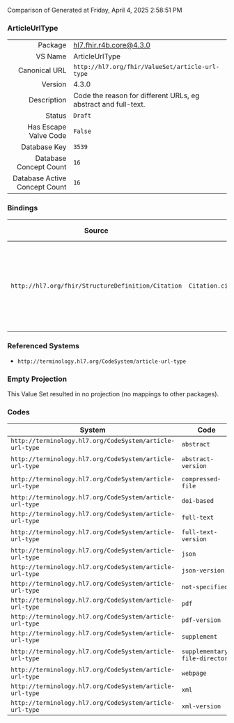 Comparison of 
Generated at Friday, April 4, 2025 2:58:51 PM

### ArticleUrlType

|      |     |
| ---: | --- |
| Package | hl7.fhir.r4b.core@4.3.0 |
| VS Name | ArticleUrlType |
| Canonical URL | `http://hl7.org/fhir/ValueSet/article-url-type` |
| Version | 4.3.0 |
| Description | Code the reason for different URLs, eg abstract and full-text. |
| Status | `Draft` |
| Has Escape Valve Code | `False` |
| Database Key | `3539` |
| Database Concept Count | `16` |
| Database Active Concept Count | `16` |
### Bindings

| Source | Element | Binding | Strength | Element Short |
| ------ | ------- | ------- | -------- | ------------- |
| `http://hl7.org/fhir/StructureDefinition/Citation` | `Citation.citedArtifact.webLocation.type` | `http://hl7.org/fhir/ValueSet/article-url-type` | `Extensible` | Code the reason for different URLs, e.g. abstract and full-text |

### Referenced Systems

* `http://terminology.hl7.org/CodeSystem/article-url-type`
### Empty Projection

This Value Set resulted in no projection (no mappings to other packages).

### Codes

| System | Code | Display |
| ------ | ---- | ------- |
| `http://terminology.hl7.org/CodeSystem/article-url-type` | `abstract` | Abstract |
| `http://terminology.hl7.org/CodeSystem/article-url-type` | `abstract-version` | Abstract Version |
| `http://terminology.hl7.org/CodeSystem/article-url-type` | `compressed-file` | Compressed file |
| `http://terminology.hl7.org/CodeSystem/article-url-type` | `doi-based` | DOI Based |
| `http://terminology.hl7.org/CodeSystem/article-url-type` | `full-text` | Full-Text |
| `http://terminology.hl7.org/CodeSystem/article-url-type` | `full-text-version` | Full-Text Version |
| `http://terminology.hl7.org/CodeSystem/article-url-type` | `json` | JSON |
| `http://terminology.hl7.org/CodeSystem/article-url-type` | `json-version` | JSON Version |
| `http://terminology.hl7.org/CodeSystem/article-url-type` | `not-specified` | Not Specified |
| `http://terminology.hl7.org/CodeSystem/article-url-type` | `pdf` | PDF |
| `http://terminology.hl7.org/CodeSystem/article-url-type` | `pdf-version` | PDF Version |
| `http://terminology.hl7.org/CodeSystem/article-url-type` | `supplement` | Supplement |
| `http://terminology.hl7.org/CodeSystem/article-url-type` | `supplementary-file-directory` | Supplementary file directory |
| `http://terminology.hl7.org/CodeSystem/article-url-type` | `webpage` | Webpage |
| `http://terminology.hl7.org/CodeSystem/article-url-type` | `xml` | XML |
| `http://terminology.hl7.org/CodeSystem/article-url-type` | `xml-version` | XML |
